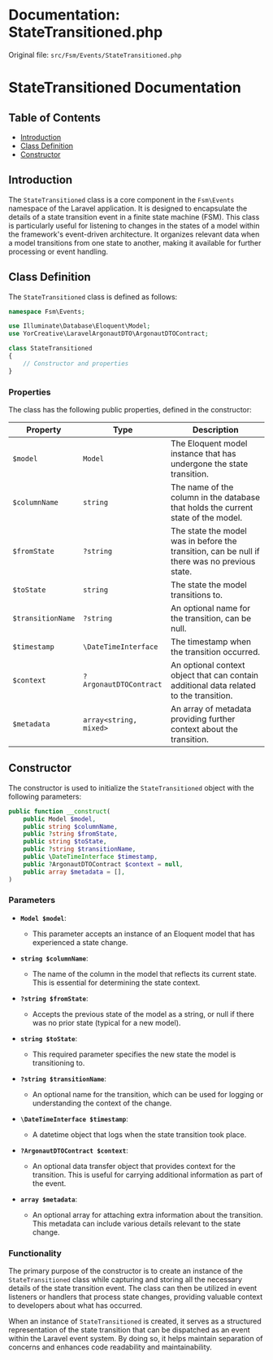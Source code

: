 # Documentation: StateTransitioned.php

Original file: `src/Fsm/Events/StateTransitioned.php`

# StateTransitioned Documentation

## Table of Contents
- [Introduction](#introduction)
- [Class Definition](#class-definition)
- [Constructor](#constructor)

## Introduction
The `StateTransitioned` class is a core component in the `Fsm\Events` namespace of the Laravel application. It is designed to encapsulate the details of a state transition event in a finite state machine (FSM). This class is particularly useful for listening to changes in the states of a model within the framework's event-driven architecture. It organizes relevant data when a model transitions from one state to another, making it available for further processing or event handling.

## Class Definition
The `StateTransitioned` class is defined as follows:

```php
namespace Fsm\Events;

use Illuminate\Database\Eloquent\Model;
use YorCreative\LaravelArgonautDTO\ArgonautDTOContract;

class StateTransitioned
{
    // Constructor and properties
}
```

### Properties
The class has the following public properties, defined in the constructor:

| Property        | Type                             | Description                                                                                  |
|----------------|----------------------------------|----------------------------------------------------------------------------------------------|
| `$model`       | `Model`                          | The Eloquent model instance that has undergone the state transition.                        |
| `$columnName`  | `string`                         | The name of the column in the database that holds the current state of the model.          |
| `$fromState`   | `?string`                       | The state the model was in before the transition, can be null if there was no previous state. |
| `$toState`     | `string`                         | The state the model transitions to.                                                         |
| `$transitionName` | `?string`                     | An optional name for the transition, can be null.                                          |
| `$timestamp`   | `\DateTimeInterface`            | The timestamp when the transition occurred.                                                |
| `$context`     | `?ArgonautDTOContract`           | An optional context object that can contain additional data related to the transition.     |
| `$metadata`    | `array<string, mixed>`           | An array of metadata providing further context about the transition.                        |

## Constructor
The constructor is used to initialize the `StateTransitioned` object with the following parameters:

```php
public function __construct(
    public Model $model,
    public string $columnName,
    public ?string $fromState,
    public string $toState,
    public ?string $transitionName,
    public \DateTimeInterface $timestamp,
    public ?ArgonautDTOContract $context = null,
    public array $metadata = [],
)
```

### Parameters
- **`Model $model`**: 
  - This parameter accepts an instance of an Eloquent model that has experienced a state change.
  
- **`string $columnName`**: 
  - The name of the column in the model that reflects its current state. This is essential for determining the state context.

- **`?string $fromState`**: 
  - Accepts the previous state of the model as a string, or null if there was no prior state (typical for a new model).

- **`string $toState`**: 
  - This required parameter specifies the new state the model is transitioning to.

- **`?string $transitionName`**: 
  - An optional name for the transition, which can be used for logging or understanding the context of the change.

- **`\DateTimeInterface $timestamp`**: 
  - A datetime object that logs when the state transition took place.

- **`?ArgonautDTOContract $context`**: 
  - An optional data transfer object that provides context for the transition. This is useful for carrying additional information as part of the event.

- **`array $metadata`**: 
  - An optional array for attaching extra information about the transition. This metadata can include various details relevant to the state change.

### Functionality
The primary purpose of the constructor is to create an instance of the `StateTransitioned` class while capturing and storing all the necessary details of the state transition event. The class can then be utilized in event listeners or handlers that process state changes, providing valuable context to developers about what has occurred.

When an instance of `StateTransitioned` is created, it serves as a structured representation of the state transition that can be dispatched as an event within the Laravel event system. By doing so, it helps maintain separation of concerns and enhances code readability and maintainability.